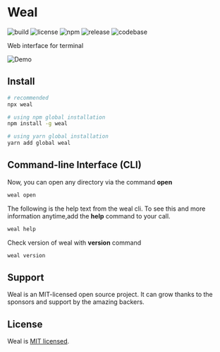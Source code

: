 # Weal

![build](https://github.com/iamando/weal/workflows/build/badge.svg)
![license](https://img.shields.io/github/license/iamando/weal?color=success)
![npm](https://img.shields.io/npm/v/weal)
![release](https://img.shields.io/github/release-date/iamando/weal)
![codebase](https://github.com/iamando/weal/workflows/codebase/badge.svg)

Web interface for terminal

![Demo](https://github.com/iamando/weal/docs/weal.png)

## Install

```bash
# recommended
npx weal

# using npm global installation
npm install -g weal

# using yarn global installation
yarn add global weal
```

## Command-line Interface (CLI)

Now, you can open any directory via the command **open**

```bash
weal open
```

The following is the help text from the weal cli. To see this and more information anytime,add the **help** command to your call.

```bash
weal help
```

Check version of weal with **version** command

```bash
weal version
```

## Support

Weal is an MIT-licensed open source project. It can grow thanks to the sponsors and support by the amazing backers.

## License

Weal is [MIT licensed](LICENSE).

